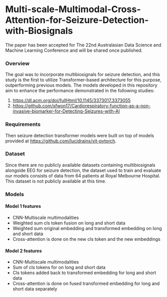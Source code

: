 # Multi-scale-Multimodal-Cross-Attention-for-Seizure-Detection-with-Biosignals

The paper has been accepted for The 22nd Australasian Data Science and Machine Learning Conference and will be shared once published.

### Overview
The goal was to incorporate multibiosignals for seizure detection, and this study is the first to utilize Transformer-based architecture for this purpose, outperforming previous models. The models developed in this repository aim to enhance the performance demonstrated in the following studies:
1. https://dl.acm.org/doi/fullHtml/10.1145/3373017.3373055
2. https://github.com/sfwon17/Cardiorespiratory-function-as-a-non-invasive-biomarker-for-Detecting-Seizures-with-AI

### Requirements
Then seizure detection transformer models were built on top of models provided at https://github.com/lucidrains/vit-pytorch.

### Dataset
Since there are no publicly available datasets containing multibiosignals alongside EEG for seizure detection, the dataset used to train and evaluate our models consists of data from 64 patients at Royal Melbourne Hospital. This dataset is not publicly available at this time.

### Models 
#### Model 1 features 
* CNN-Multiscale multimodalities
* Weighted sum cls token fusion on long and short data 
* Weighted sum original embedding and transformed embedding on long and short data 
* Cross-attention is done on the new cls token and the new embeddings

#### Model 2 features 
* CNN-Multiscale multimodalities
* Sum of cls tokens for on long and short data
* Cls tokens added back to transformed embedding for long and short data
* Cross-attention is done on fused transformed embedding for long and short data separately
